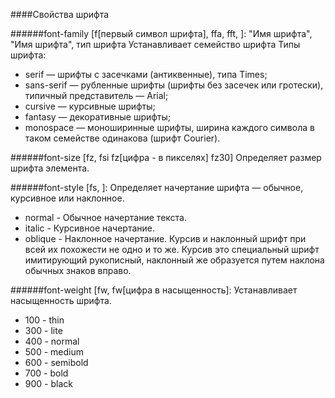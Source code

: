 ####Свойства шрифта

######font-family \[f\[первый символ шрифта\], ffa, fft, \]: "Имя шрифта", "Имя шрифта", тип шрифта
Устанавливает семейство шрифта
Типы шрифта:
- serif — шрифты с засечками (антиквенные), типа Times;
- sans-serif — рубленные шрифты (шрифты без засечек или гротески), типичный представитель — Arial;
- cursive — курсивные шрифты;
- fantasy — декоративные шрифты;
- monospace — моноширинные шрифты, ширина каждого символа в таком семействе одинакова (шрифт Courier).

######font-size \[fz, fsi fz\[цифра - в пикселях\] fz30\]
Определяет размер шрифта элемента.

######font-style \[fs, \]:
Определяет начертание шрифта — обычное, курсивное или наклонное.
- normal - Обычное начертание текста.
- italic - Курсивное начертание. 
- oblique - Наклонное начертание. Курсив и наклонный шрифт при всей их похожести не одно и то же. Курсив это специальный шрифт имитирующий рукописный, наклонный же образуется путем наклона обычных знаков вправо. 

######font-weight \[fw, fw\[цифра в насыщенность\]:
Устанавливает насыщенность шрифта.
- 100 - thin
- 300 - lite
- 400 - normal
- 500 - medium
- 600 - semibold
- 700 - bold
- 900 - black


  
